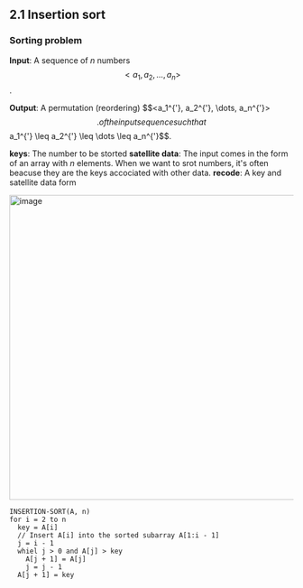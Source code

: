 ## 2.1 Insertion sort

### Sorting problem 
**Input**: A sequence of $n$ numbers $$<a_1, a_2, \dots, a_n>$$.

**Output**: A permutation (reordering) $$<a_1^\{'}, a_2^{'}, \dots, a_n^{'}>$$. of the input sequence such that $$a_1^\{'} \leq a_2^{'} \leq \dots \leq a_n^{'}$$.

**keys**: The number to be storted
**satellite data**: The input comes in the form of an array with $n$ elements. When we want to srot numbers, it's often beacuse they are the keys accociated with other data.
**recode**: A key and satellite data form

<img width="540" alt="image" src="https://github.com/user-attachments/assets/34172b0d-4abd-4f10-80f1-758d9cd140df" />

```pseudocode
INSERTION-SORT(A, n)
for i = 2 to n
  key = A[i]
  // Insert A[i] into the sorted subarray A[1:i - 1]
  j = i - 1
  whiel j > 0 and A[j] > key
    A[j + 1] = A[j]
    j = j - 1
  A[j + 1] = key
```
